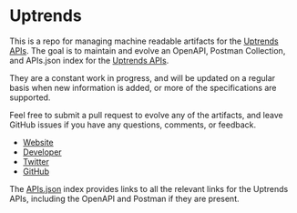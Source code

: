 # UptrendsThis is a repo for managing machine readable artifacts for the [Uptrends APIs](https://www.uptrends.com). The goal is to maintain and evolve an OpenAPI, Postman Collection, and APIs.json index for the [Uptrends APIs](https://www.uptrends.com).They are a constant work in progress, and will be updated on a regular basis when new information is added, or more of the specifications are supported.Feel free to submit a pull request to evolve any of the artifacts, and leave GitHub issues if you have any questions, comments, or feedback.- [Website](https://www.uptrends.com)- [Developer](https://www.uptrends.com)- [Twitter](https://twitter.com/UptrendsMonitor)- [GitHub](https://github.com/Uptrends)The [APIs.json](https://github.com/api-evangelist/uptrends/blob/master/apis.json) index provides links to all the relevant links for the Uptrends APIs, including the OpenAPI and Postman if they are present.